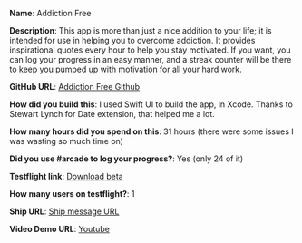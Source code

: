 **Name**: Addiction Free**Description**: This app is more than just a nice addition to your life; it is intended for use in helping you to overcome addiction. It provides inspirational quotes every hour to help you stay motivated. If you want, you can log your progress in an easy manner, and a streak counter will be there to keep you pumped up with motivation for all your hard work.**GitHub URL**: [Addiction Free Github](https://github.com/bbarni2020/Addiction-app/tree/main/Addiction%20Free)**How did you build this**: I used Swift UI to build the app, in Xcode. Thanks to Stewart Lynch for Date extension, that helped me a lot.**How many hours did you spend on this**: 31 hours (there were some issues I was wasting so much time on)**Did you use #arcade to log your progress?**: Yes (only 24 of it)**Testflight link**: [Download beta](https://testflight.apple.com/join/eUdFPPSF)**How many users on testflight?**: 1**Ship URL**: [Ship message URL](https://hackclub.slack.com/archives/C01504DCLVD/p1724849437754499)**Video Demo URL**: [Youtube](https://youtu.be/xlinS3cq34w?si=iDaP-1qAdoz7yN1Q)